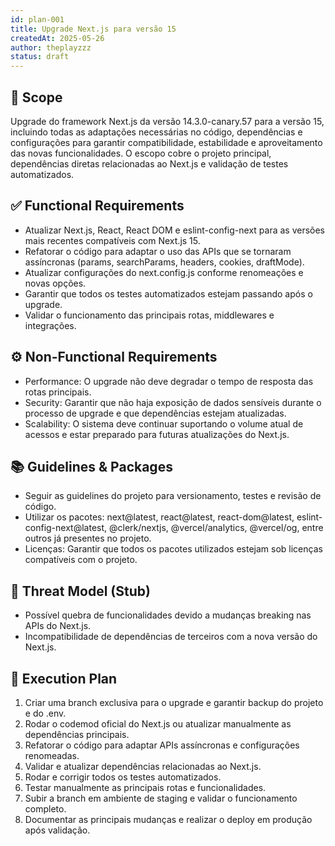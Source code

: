 ```yaml
---
id: plan-001
title: Upgrade Next.js para versão 15
createdAt: 2025-05-26
author: theplayzzz
status: draft
---
```


## 🧩 Scope

Upgrade do framework Next.js da versão 14.3.0-canary.57 para a versão 15, incluindo todas as adaptações necessárias no código, dependências e configurações para garantir compatibilidade, estabilidade e aproveitamento das novas funcionalidades. O escopo cobre o projeto principal, dependências diretas relacionadas ao Next.js e validação de testes automatizados.

## ✅ Functional Requirements

- Atualizar Next.js, React, React DOM e eslint-config-next para as versões mais recentes compatíveis com Next.js 15.
- Refatorar o código para adaptar o uso das APIs que se tornaram assíncronas (params, searchParams, headers, cookies, draftMode).
- Atualizar configurações do next.config.js conforme renomeações e novas opções.
- Garantir que todos os testes automatizados estejam passando após o upgrade.
- Validar o funcionamento das principais rotas, middlewares e integrações.

## ⚙️ Non-Functional Requirements

- Performance: O upgrade não deve degradar o tempo de resposta das rotas principais.
- Security: Garantir que não haja exposição de dados sensíveis durante o processo de upgrade e que dependências estejam atualizadas.
- Scalability: O sistema deve continuar suportando o volume atual de acessos e estar preparado para futuras atualizações do Next.js.

## 📚 Guidelines & Packages

- Seguir as guidelines do projeto para versionamento, testes e revisão de código.
- Utilizar os pacotes: next@latest, react@latest, react-dom@latest, eslint-config-next@latest, @clerk/nextjs, @vercel/analytics, @vercel/og, entre outros já presentes no projeto.
- Licenças: Garantir que todos os pacotes utilizados estejam sob licenças compatíveis com o projeto.

## 🔐 Threat Model (Stub)

- Possível quebra de funcionalidades devido a mudanças breaking nas APIs do Next.js.
- Incompatibilidade de dependências de terceiros com a nova versão do Next.js.

## 🔢 Execution Plan

1. Criar uma branch exclusiva para o upgrade e garantir backup do projeto e do .env.
2. Rodar o codemod oficial do Next.js ou atualizar manualmente as dependências principais.
3. Refatorar o código para adaptar APIs assíncronas e configurações renomeadas.
4. Validar e atualizar dependências relacionadas ao Next.js.
5. Rodar e corrigir todos os testes automatizados.
6. Testar manualmente as principais rotas e funcionalidades.
7. Subir a branch em ambiente de staging e validar o funcionamento completo.
8. Documentar as principais mudanças e realizar o deploy em produção após validação.

